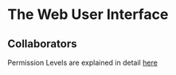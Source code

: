 # The Web User Interface

## Collaborators
Permission Levels are explained in detail [here](detailed_documentation.md#Permissions)
